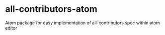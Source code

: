 # all-contributors-atom
Atom package for easy implementation of all-contributors spec within atom editor
